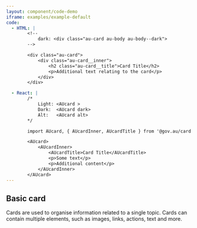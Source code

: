 ```yaml
---
layout: component/code-demo
iframe: examples/example-default
code:
  - HTML: |
        <!-- 
            dark: <div class="au-card au-body au-body--dark">
        -->

        <div class="au-card">
            <div class="au-card__inner">
                <h2 class="au-card__title">Card Title</h2>
                <p>Additional text relating to the card</p>
            </div>
        </div>

  - React: |
        /*
            Light: <AUcard >
            Dark:  <AUcard dark>
            Alt:   <AUcard alt>
        */

        import AUcard, { AUcardInner, AUcardTitle } from '@gov.au/card';

        <AUcard>
            <AUcardInner>
                <AUcardTitle>Card Title</AUcardTitle>
                <p>Some text</p>
                <p>Additional content</p>
            </AUcardInner>
        </AUcard>
---
```

## Basic card

Cards are used to organise information related to a single topic. Cards can contain multiple elements, such as images, links, actions, text and more.
